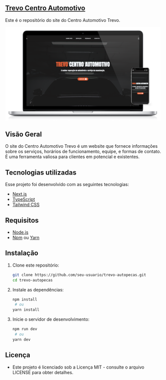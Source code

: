 ## [Trevo Centro Automotivo](https://www.trevoautomotivo.com.br/)

Este é o repositório do site do Centro Automotivo Trevo.

<!-- ![Alt text]( "a title") -->
<img src="/public/readme-img.png" alt="drawing" width="500"/>

## Visão Geral

O site do Centro Automotivo Trevo é um website que fornece informações sobre os serviços, horários de funcionamento, equipe, e formas de contato. É uma ferramenta valiosa para clientes em potencial e existentes.

## Tecnologias utilizadas

Esse projeto foi desenvolvido com as seguintes tecnologias:

- [Next.js](https://nextjs.org/)
- [TypeScript](https://www.typescriptlang.org/)
- [Tailwind CSS](https://tailwindcss.com/)

## Requisitos

- [Node.js](https://nodejs.org/)
- [Npm](https://www.npmjs.com/) ou [Yarn](https://yarnpkg.com/)

## Instalação

1. Clone este repositório:

   ```bash
   git clone https://github.com/seu-usuario/trevo-autopecas.git
   cd trevo-autopecas
   ```

2. Instale as dependências:

   ```bash
   npm install
    # ou
   yarn install
   ```

3. Inicie o servidor de desenvolvimento:
   ```bash
   npm run dev
    # ou
   yarn dev
   ```

## Licença

- Este projeto é licenciado sob a Licença MIT - consulte o arquivo LICENSE para obter detalhes.
